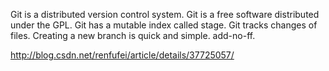 Git is a distributed version control system.
Git is a free software distributed under the GPL.
Git has a mutable index called stage.
Git tracks changes of files.
Creating a new branch is quick and simple.
add-no-ff.


http://blog.csdn.net/renfufei/article/details/37725057/
